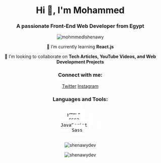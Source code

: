<h1 align="center">Hi 👋, I'm Mohammed</h1>
<h3 align="center">A passionate Front-End Web Developer from Egypt</h3>

<p align="center"> <img src="https://komarev.com/ghpvc/?username=itshnawy&label=Profile%20views&style=flat" alt="mohmmedlshenawy" /> </p>
<center>
<p align="center">🌱 I’m currently learning <strong>React.js</strong></p>
<p align="center">👯 I’m looking to collaborate on <strong>Tech Articles, YouTube Videos, and Web Development Projects</strong></p>

<h3 align="center">Connect with me:</h3>
<p align="center">
  <a href="https://twitter.com/mohammedlshnawy" target="blank">Twitter</a>
  <a href="https://instagram.com/mohammedlshnawy" target="blank">Instagram</a>
</p>
</center>

<h3 align="center">Languages and Tools:</h3>

<div align="center">
  <kbd style="background-color: white; color: black; padding: 10px; margin: 10px;">
    <br /> HTML5
  </kbd>
  <kbd style="background-color: white; color: black; padding: 10px; margin: 10px;">
    <br /> CSS3
  </kbd>
  <kbd style="background-color: white; color: black; padding: 10px; margin: 10px;">
    <br /> JavaScript
  </kbd>
  <kbd style="background-color: white; color: black; padding: 10px; margin: 10px;">
    <br /> Sass
  </kbd>
  <!-- Add more skills as needed -->
</div>
<br/>
</p>

<p align="center"><img src="https://github-readme-stats.vercel.app/api/top-langs?username=itshnawy&show_icons=true&locale=en&layout=compact&title_color=white&text_color=white&icon_color=white&bg_color=black" alt="shenawydev" /></p>

<p align="center"><img src="https://github-readme-stats.vercel.app/api?username=itshnawy&show_icons=true&locale=en&title_color=white&text_color=white&icon_color=white&bg_color=black" alt="shenawydev" /></p>
